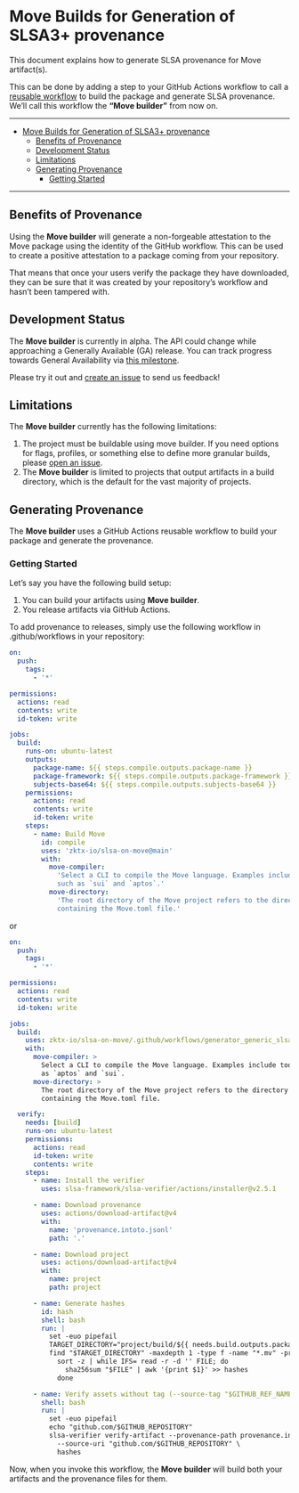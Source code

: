 # Move Builds for Generation of SLSA3+ provenance

This document explains how to generate SLSA provenance for Move artifact(s).

This can be done by adding a step to your GitHub Actions workflow to call a
[reusable workflow](https://docs.github.com/en/actions/using-workflows/reusing-workflows)
to build the package and generate SLSA provenance. We’ll call this workflow the
**“Move builder”** from now on.

---

<!-- markdown-toc --bullets="-" -i README.md -->

<!-- toc -->

- [Move Builds for Generation of SLSA3+ provenance](#move-builds-for-generation-of-slsa3-provenance)
  - [Benefits of Provenance](#benefits-of-provenance)
  - [Development Status](#development-status)
  - [Limitations](#limitations)
  - [Generating Provenance](#generating-provenance)
    - [Getting Started](#getting-started)

<!-- tocstop -->

---

## Benefits of Provenance

Using the **Move builder** will generate a non-forgeable attestation to the Move
package using the identity of the GitHub workflow. This can be used to create a
positive attestation to a package coming from your repository.

That means that once your users verify the package they have downloaded, they
can be sure that it was created by your repository’s workflow and hasn’t been
tampered with.

## Development Status

The **Move builder** is currently in alpha. The API could change while
approaching a Generally Available (GA) release. You can track progress towards
General Availability via
[this milestone](https://github.com/slsa-framework/slsa-github-generator/milestone/17).

Please try it out and
[create an issue](https://github.com/slsa-framework/slsa-github-generator/issues/new)
to send us feedback!

## Limitations

The **Move builder** currently has the following limitations:

1. The project must be buildable using move builder. If you need options for
   flags, profiles, or something else to define more granular builds, please
   [open an issue](https://github.com/slsa-framework/slsa-github-generator/issues/new).
1. The **Move builder** is limited to projects that output artifacts in a build
   directory, which is the default for the vast majority of projects.

## Generating Provenance

The **Move builder** uses a GitHub Actions reusable workflow to build your
package and generate the provenance.

### Getting Started

Let’s say you have the following build setup:

1. You can build your artifacts using **Move builder**.
1. You release artifacts via GitHub Actions.

To add provenance to releases, simply use the following workflow in
.github/workflows in your repository:

```yaml
on:
  push:
    tags:
      - '*'

permissions:
  actions: read
  contents: write
  id-token: write

jobs:
  build:
    runs-on: ubuntu-latest
    outputs:
      package-name: ${{ steps.compile.outputs.package-name }}
      package-framework: ${{ steps.compile.outputs.package-framework }}
      subjects-base64: ${{ steps.compile.outputs.subjects-base64 }}
    permissions:
      actions: read
      contents: write
      id-token: write
    steps:
      - name: Build Move
        id: compile
        uses: 'zktx-io/slsa-on-move@main'
        with:
          move-compiler:
            'Select a CLI to compile the Move language. Examples include tools
            such as `sui` and `aptos`.'
          move-directory:
            'The root directory of the Move project refers to the directory
            containing the Move.toml file.'
```

or

```yaml
on:
  push:
    tags:
      - '*'

permissions:
  actions: read
  contents: write
  id-token: write

jobs:
  build:
    uses: zktx-io/slsa-on-move/.github/workflows/generator_generic_slsa3.yml@main
    with:
      move-compiler: >
        Select a CLI to compile the Move language. Examples include tools such
        as `aptos` and `sui`.
      move-directory: >
        The root directory of the Move project refers to the directory
        containing the Move.toml file.

  verify:
    needs: [build]
    runs-on: ubuntu-latest
    permissions:
      actions: read
      id-token: write
      contents: write
    steps:
      - name: Install the verifier
        uses: slsa-framework/slsa-verifier/actions/installer@v2.5.1

      - name: Download provenance
        uses: actions/download-artifact@v4
        with:
          name: 'provenance.intoto.jsonl'
          path: '.'

      - name: Download project
        uses: actions/download-artifact@v4
        with:
          name: project
          path: project

      - name: Generate hashes
        id: hash
        shell: bash
        run: |
          set -euo pipefail
          TARGET_DIRECTORY="project/build/${{ needs.build.outputs.package-name }}/bytecode_modules"
          find "$TARGET_DIRECTORY" -maxdepth 1 -type f -name "*.mv" -print0 |
            sort -z | while IFS= read -r -d '' FILE; do
              sha256sum "$FILE" | awk '{print $1}' >> hashes
            done

      - name: Verify assets without tag (--source-tag "$GITHUB_REF_NAME")
        shell: bash
        run: |
          set -euo pipefail
          echo "github.com/$GITHUB_REPOSITORY"
          slsa-verifier verify-artifact --provenance-path provenance.intoto.jsonl \
            --source-uri "github.com/$GITHUB_REPOSITORY" \
            hashes
```

Now, when you invoke this workflow, the **Move builder** will build both your
artifacts and the provenance files for them.
